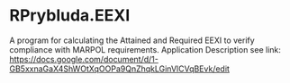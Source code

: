 # RPrybluda.EEXI
A program for calculating the Attained and Required EEXI to verify compliance with MARPOL requirements.
Application Description see link:
https://docs.google.com/document/d/1-GB5xxnaGaX4ShWOtXqOOPa9QnZhqkLGinVlCVqBEvk/edit
